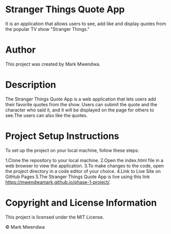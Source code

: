 # Stranger Things Quote App
It is an application that allows users to see, add like and display quotes from the popular TV show "Stranger Things."

# Author
This project was created by Mark Mwendwa.

# Description
The Stranger Things Quote App is a web application that lets users add their favorite quotes from the show. Users can submit the quote and the character who said it, and it will be displayed on the page for others to see.The users can also like the quotes.

# Project Setup Instructions
To set up the project on your local machine, follow these steps:

1.Clone the repository to your local machine.
2.Open the index.html file in a web browser to view the application.
3.To make changes to the code, open the project directory in a code editor of your choice.
4.Link to Live Site on GitHub Pages
5.The Stranger Things Quote App is live using this link https://mwendwamark.github.io/phase-1-project/.

# Copyright and License Information
This project is licensed under the MIT License.

© Mark Mwendwa 

